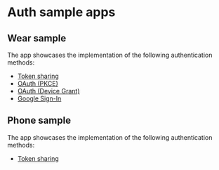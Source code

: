 # Auth sample apps

## Wear sample

The app showcases the implementation of the following authentication methods:

- [Token sharing](https://developer.android.com/training/wearables/apps/auth-wear#tokens)
- [OAuth (PKCE)](https://developer.android.com/training/wearables/apps/auth-wear#pkce)
- [OAuth (Device Grant)](https://developer.android.com/training/wearables/apps/auth-wear#DAG)
- [Google Sign-In](https://developer.android.com/training/wearables/apps/auth-wear#Google-Sign-in)

## Phone sample

The app showcases the implementation of the following authentication methods:

- [Token sharing](https://developer.android.com/training/wearables/apps/auth-wear#tokens)
